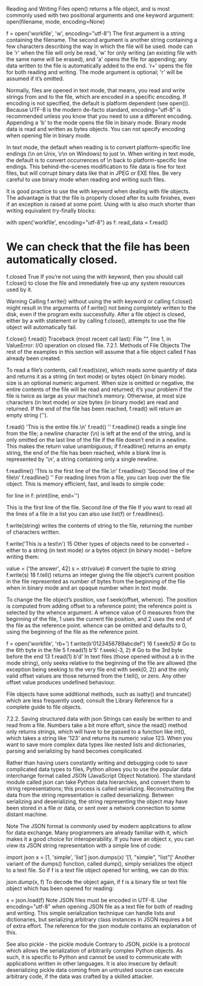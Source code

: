 Reading and Writing Files
open() returns a file object, and is most commonly used with two positional arguments and one keyword argument: open(filename, mode, encoding=None)

>>>
f = open('workfile', 'w', encoding="utf-8")
The first argument is a string containing the filename. The second argument is another string containing a few characters describing the way in which the file will be used. mode can be 'r' when the file will only be read, 'w' for only writing (an existing file with the same name will be erased), and 'a' opens the file for appending; any data written to the file is automatically added to the end. 'r+' opens the file for both reading and writing. The mode argument is optional; 'r' will be assumed if it’s omitted.

Normally, files are opened in text mode, that means, you read and write strings from and to the file, which are encoded in a specific encoding. If encoding is not specified, the default is platform dependent (see open()). Because UTF-8 is the modern de-facto standard, encoding="utf-8" is recommended unless you know that you need to use a different encoding. Appending a 'b' to the mode opens the file in binary mode. Binary mode data is read and written as bytes objects. You can not specify encoding when opening file in binary mode.

In text mode, the default when reading is to convert platform-specific line endings (\n on Unix, \r\n on Windows) to just \n. When writing in text mode, the default is to convert occurrences of \n back to platform-specific line endings. This behind-the-scenes modification to file data is fine for text files, but will corrupt binary data like that in JPEG or EXE files. Be very careful to use binary mode when reading and writing such files.

It is good practice to use the with keyword when dealing with file objects. The advantage is that the file is properly closed after its suite finishes, even if an exception is raised at some point. Using with is also much shorter than writing equivalent try-finally blocks:

>>>
with open('workfile', encoding="utf-8") as f:
    read_data = f.read()

# We can check that the file has been automatically closed.
f.closed
True
If you’re not using the with keyword, then you should call f.close() to close the file and immediately free up any system resources used by it.

Warning Calling f.write() without using the with keyword or calling f.close() might result in the arguments of f.write() not being completely written to the disk, even if the program exits successfully.
After a file object is closed, either by a with statement or by calling f.close(), attempts to use the file object will automatically fail.

>>>
f.close()
f.read()
Traceback (most recent call last):
  File "<stdin>", line 1, in <module>
ValueError: I/O operation on closed file.
7.2.1. Methods of File Objects
The rest of the examples in this section will assume that a file object called f has already been created.

To read a file’s contents, call f.read(size), which reads some quantity of data and returns it as a string (in text mode) or bytes object (in binary mode). size is an optional numeric argument. When size is omitted or negative, the entire contents of the file will be read and returned; it’s your problem if the file is twice as large as your machine’s memory. Otherwise, at most size characters (in text mode) or size bytes (in binary mode) are read and returned. If the end of the file has been reached, f.read() will return an empty string ('').

>>>
f.read()
'This is the entire file.\n'
f.read()
''
f.readline() reads a single line from the file; a newline character (\n) is left at the end of the string, and is only omitted on the last line of the file if the file doesn’t end in a newline. This makes the return value unambiguous; if f.readline() returns an empty string, the end of the file has been reached, while a blank line is represented by '\n', a string containing only a single newline.

>>>
f.readline()
'This is the first line of the file.\n'
f.readline()
'Second line of the file\n'
f.readline()
''
For reading lines from a file, you can loop over the file object. This is memory efficient, fast, and leads to simple code:

>>>
for line in f:
    print(line, end='')

This is the first line of the file.
Second line of the file
If you want to read all the lines of a file in a list you can also use list(f) or f.readlines().

f.write(string) writes the contents of string to the file, returning the number of characters written.

>>>
f.write('This is a test\n')
15
Other types of objects need to be converted – either to a string (in text mode) or a bytes object (in binary mode) – before writing them:

>>>
value = ('the answer', 42)
s = str(value)  # convert the tuple to string
f.write(s)
18
f.tell() returns an integer giving the file object’s current position in the file represented as number of bytes from the beginning of the file when in binary mode and an opaque number when in text mode.

To change the file object’s position, use f.seek(offset, whence). The position is computed from adding offset to a reference point; the reference point is selected by the whence argument. A whence value of 0 measures from the beginning of the file, 1 uses the current file position, and 2 uses the end of the file as the reference point. whence can be omitted and defaults to 0, using the beginning of the file as the reference point.

>>>
f = open('workfile', 'rb+')
f.write(b'0123456789abcdef')
16
f.seek(5)      # Go to the 6th byte in the file
5
f.read(1)
b'5'
f.seek(-3, 2)  # Go to the 3rd byte before the end
13
f.read(1)
b'd'
In text files (those opened without a b in the mode string), only seeks relative to the beginning of the file are allowed (the exception being seeking to the very file end with seek(0, 2)) and the only valid offset values are those returned from the f.tell(), or zero. Any other offset value produces undefined behaviour.

File objects have some additional methods, such as isatty() and truncate() which are less frequently used; consult the Library Reference for a complete guide to file objects.

7.2.2. Saving structured data with json
Strings can easily be written to and read from a file. Numbers take a bit more effort, since the read() method only returns strings, which will have to be passed to a function like int(), which takes a string like '123' and returns its numeric value 123. When you want to save more complex data types like nested lists and dictionaries, parsing and serializing by hand becomes complicated.

Rather than having users constantly writing and debugging code to save complicated data types to files, Python allows you to use the popular data interchange format called JSON (JavaScript Object Notation). The standard module called json can take Python data hierarchies, and convert them to string representations; this process is called serializing. Reconstructing the data from the string representation is called deserializing. Between serializing and deserializing, the string representing the object may have been stored in a file or data, or sent over a network connection to some distant machine.

Note The JSON format is commonly used by modern applications to allow for data exchange. Many programmers are already familiar with it, which makes it a good choice for interoperability.
If you have an object x, you can view its JSON string representation with a simple line of code:

>>>
import json
x = [1, 'simple', 'list']
json.dumps(x)
'[1, "simple", "list"]'
Another variant of the dumps() function, called dump(), simply serializes the object to a text file. So if f is a text file object opened for writing, we can do this:

json.dump(x, f)
To decode the object again, if f is a binary file or text file object which has been opened for reading:

x = json.load(f)
Note JSON files must be encoded in UTF-8. Use encoding="utf-8" when opening JSON file as a text file for both of reading and writing.
This simple serialization technique can handle lists and dictionaries, but serializing arbitrary class instances in JSON requires a bit of extra effort. The reference for the json module contains an explanation of this.

See also pickle - the pickle module
Contrary to JSON, pickle is a protocol which allows the serialization of arbitrarily complex Python objects. As such, it is specific to Python and cannot be used to communicate with applications written in other languages. It is also insecure by default: deserializing pickle data coming from an untrusted source can execute arbitrary code, if the data was crafted by a skilled attacker.

